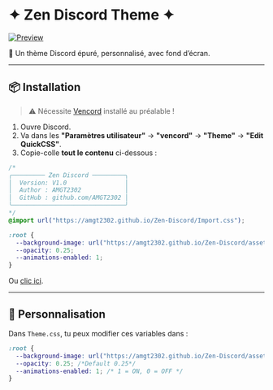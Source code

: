 # ✦ Zen Discord Theme ✦

[![Preview](https://img.shields.io/badge/Preview-5865F2?logo=Discord&style=for-the-badge&labelColor=black)](https://gibbu.github.io/ThemePreview/?file=https://amgt2302.github.io/Zen-Discord/Theme.css)

🎨 Un thème Discord épuré, personnalisé, avec fond d’écran.

---

## 📦 Installation

> ⚠️ Nécessite [Vencord](https://vencord.dev/download/) installé au préalable !

  1. Ouvre Discord. 
  2. Va dans les **"Paramètres utilisateur"** → **"vencord"** → **"Theme"** → **"Edit QuickCSS"**.
  3. Copie-colle **tout le contenu** ci-dessous :

```css
/*
╭───────── Zen Discord ─────────╮
│  Version: V1.0                │
│  Author : AMGT2302            │
│  GitHub : github.com/AMGT2302 │
╰───────────────────────────────╯
*/
@import url("https://amgt2302.github.io/Zen-Discord/Import.css");

:root {
  --background-image: url("https://amgt2302.github.io/Zen-Discord/asset/Default.jpg");
  --opacity: 0.25;
  --animations-enabled: 1;
}
```
Ou [clic ici](https://amgt2302.github.io/Zen-Discord/Theme.css).

---

## 🎨 Personnalisation

Dans `Theme.css`, tu peux modifier ces variables dans :

```css
:root {
  --background-image: url("https://amgt2302.github.io/Zen-Discord/asset/Default.jpg"); /*Background Url*/
  --opacity: 0.25; /*Default 0.25*/
  --animations-enabled: 1; /* 1 = ON, 0 = OFF */
}
```